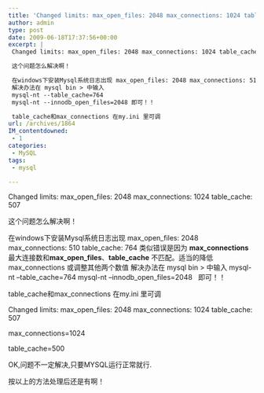 ```yaml
---
title: 'Changed limits: max_open_files: 2048 max_connections: 1024 table_cache: 507'
author: admin
type: post
date: 2009-06-18T17:37:56+00:00
excerpt: |
 Changed limits: max_open_files: 2048 max_connections: 1024 table_cache: 507

 这个问题怎么解决啊！

 在windows下安装Mysql系统日志出现 max_open_files: 2048 max_connections: 510 table_cache: 764 类似错误是因为 max_connections 最大连接数和max_open_files、table_cache 不匹配。适当的降低max_connections 或调整其他两个数值
 解决办法在 mysql bin > 中输入
 mysql-nt --table_cache=764
 mysql-nt --innodb_open_files=2048 即可！！

 table_cache和max_connections 在my.ini 里可调
url: /archives/1864
IM_contentdowned:
 - 1
categories:
 - MySQL
tags:
 - mysql

---
```

Changed limits: max\_open\_files: 2048 max\_connections: 1024 table\_cache: 507

这个问题怎么解决啊！

在windows下安装Mysql系统日志出现 max\_open\_files: 2048 max\_connections: 510 table\_cache: 764 类似错误是因为 **max_connections** 最大连接数和**max\_open\_files**、**table_cache** 不匹配。适当的降低max_connections 或调整其他两个数值
解决办法在 mysql bin > 中输入
mysql-nt –table_cache=764
mysql-nt –innodb\_open\_files=2048   即可！！

table\_cache和max\_connections 在my.ini 里可调

Changed limits:
max\_open\_files: 2048
max_connections: 1024
table_cache: 507

max_connections=1024

table_cache=500

OK,问题不一定解决,只要MYSQL运行正常就行.

按以上的方法处理后还是有啊！
